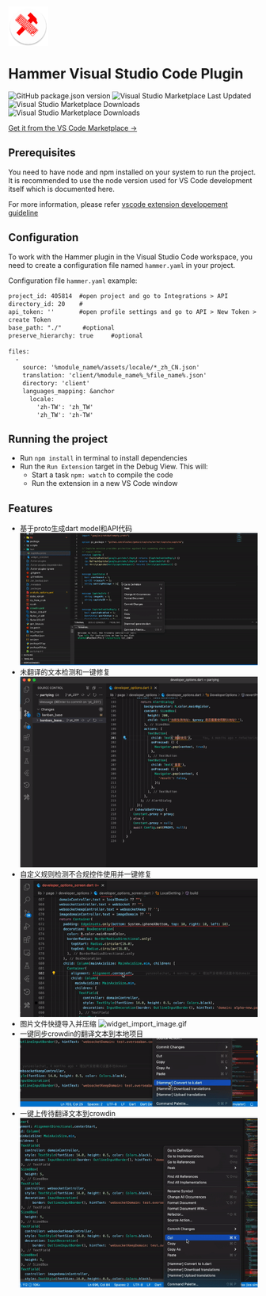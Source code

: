 
[<p align="left"><img src="icon.png" dwidth="80" height="80" align="center"/></p>](https://marketplace.visualstudio.com/items?itemName=zhileichen.hammer)

#  Hammer Visual Studio Code Plugin 
![GitHub package.json version](https://img.shields.io/github/package-json/v/olaparty/hammer)
![Visual Studio Marketplace Last Updated](https://img.shields.io/visual-studio-marketplace/last-updated/zhileichen.hammer)
![Visual Studio Marketplace Downloads](https://img.shields.io/visual-studio-marketplace/i/zhileichen.hammer)
![Visual Studio Marketplace Downloads](https://img.shields.io/visual-studio-marketplace/d/zhileichen.hammer)

[Get it from the VS Code Marketplace →](https://marketplace.visualstudio.com/items?itemName=zhileichen.hammer) 

## Prerequisites
You need to have node and npm installed on your system to run the project. It is recommended to use the node version used for VS Code development itself which is documented here.

For more information, please refer [vscode extension developement guideline ](https://code.visualstudio.com/api/get-started/your-first-extension)


## Configuration
To work with the Hammer plugin in the Visual Studio Code workspace, you need to create a configuration file named `hammer.yaml` in your project.

Configuration file `hammer.yaml` example:

```
project_id: 405814  #open project and go to Integrations > API
directory_id: 20    # 
api_token: ''       #open profile settings and go to API > New Token > create Token
base_path: "./"      #optional
preserve_hierarchy: true     #optional

files:
  -
    source: '%module_name%/assets/locale/*_zh_CN.json'
    translation: 'client/%module_name%_%file_name%.json'
    directory: 'client'
    languages_mapping: &anchor
      locale:
        'zh-TW': 'zh_TW'
        'zh_TW': 'zh-TW'
```

## Running the project

- Run `npm install` in terminal to install dependencies
- Run the `Run Extension` target in the Debug View. This will:
	- Start a task `npm: watch` to compile the code
	- Run the extension in a new VS Code window

## Features
- 基于proto生成dart model和API代码
![proto2dart.gif](doc/proto2dart.gif)
- 未翻译的文本检测和一键修复
![text_quickfix.gif](doc/text_quickfix.gif)
- 自定义规则检测不合规控件使用并一键修复 
![widget_quickfix.gif](doc/widget_quickfix.gif)
- 图片文件快捷导入并压缩
![widget_import_image.gif](doc/widget_import_image.gif)
- 一键同步crowdin的翻译文本到本地项目
![download_intl.gif](doc/download_intl.gif)
- 一键上传待翻译文本到crowdin
![upload_intl.gif](doc/upload_intl.gif)
